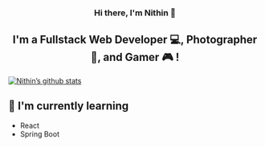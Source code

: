 <h3 align="center">
Hi there, I'm Nithin 👋
</h3>

<h2 align="center">
I'm a Fullstack Web Developer 💻, Photographer 📸, and Gamer 🎮 !
</h2>

[![Nithin’s github stats](https://github-readme-stats.vercel.app/api?username=Nithixz)](https://github.com/Nithixz)

<!-- [![Top Langs](https://github-readme-stats.vercel.app/api/top-langs/?username=Nithixz&layout=compact)](https://github.com/Nithixz) -->

## 🌱 I'm currently learning

- React
- Spring Boot
<!--
**Nithixz/Nithixz** is a ✨ _special_ ✨ repository because its `README.md` (this file) appears on your GitHub profile.

Here are some ideas to get you started:

- 🔭 I’m currently working on ...
- 🌱 I’m currently learning ...
- 👯 I’m looking to collaborate on ...
- 🤔 I’m looking for help with ...
- 💬 Ask me about ...
- 📫 How to reach me: ...
- 😄 Pronouns: ...
- ⚡ Fun fact: ...
-->
